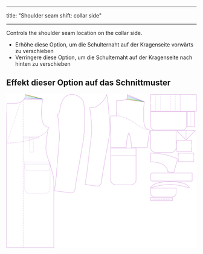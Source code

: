 - - -
title: "Shoulder seam shift: collar side"
- - -

Controls the shoulder seam location on the collar side.

- Erhöhe diese Option, um die Schulternaht auf der Kragenseite vorwärts zu verschieben
- Verringere diese Option, um die Schulternaht auf der Kragenseite nach hinten zu verschieben

## Effekt dieser Option auf das Schnittmuster

![This image shows the effect of this option by superimposing several variants that have a different value for this option](carlton_s3collar_sample.svg "Effect of this option on the pattern")
